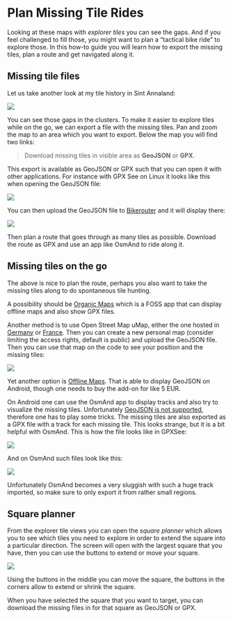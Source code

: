 # Plan Missing Tile Rides

Looking at these maps with _explorer tiles_ you can see the gaps. And if you feel challenged to fill those, you might want to plan a “tactical bike ride” to explore those. In this how-to guide you will learn how to export the missing tiles, plan a route and get navigated along it.

## Missing tile files

Let us take another look at my tile history in Sint Annaland:

![](images/explorer-sint-annaland.png)

You can see those gaps in the clusters. To make it easier to explore tiles while on the go, we can export a file with the missing tiles. Pan and zoom the map to an area which you want to export. Below the map you will find two links:

> Download missing tiles in visible area as **GeoJSON** or **GPX**.

This export is available as GeoJSON or GPX such that you can open it with other applications. For instance with GPX See on Linux it looks like this when opening the GeoJSON file:

![](images/explorer-sint-annaland-missing-geojson.png)

You can then upload the GeoJSON file to [Bikerouter](https://bikerouter.de/) and it will display there:

![](images/explorer-missing-bikerouter.png)

Then plan a route that goes through as many tiles as possible. Download the route as GPX and use an app like OsmAnd to ride along it.

## Missing tiles on the go

The above is nice to plan the route, perhaps you also want to take the missing tiles along to do spontaneous tile hunting.

A possibility should be [Organic Maps](https://organicmaps.app/) which is a FOSS app that can display offline maps and also show GPX files.

Another method is to use Open Street Map uMap, either the one hosted in [Germany](https://umap.openstreetmap.de/) or [France](https://umap.openstreetmap.fr/). Then you can create a new personal map (consider limiting the access rights, default is public) and upload the GeoJSON file. Then you can use that map on the code to see your position and the missing tiles:

![](images/umap-with-tiles.jpg)

Yet another option is [Offline Maps](https://play.google.com/store/apps/details?id=net.psyberia.offlinemaps). That is able to display GeoJSON on Android, though one needs to buy the add-on for like 5 EUR.

On Android one can use the OsmAnd app to display tracks and also try to visualize the missing tiles. Unfortunately [GeoJSON is not supported](https://osmand.net/docs/technical/osmand-file-formats/), therefore one has to play some tricks. The missing tiles are also exported as a GPX file with a track for each missing tile. This looks strange, but it is a bit helpful with OsmAnd. This is how the file looks like in GPXSee:

![](images/explorer-sint-annaland-missing-gpx.png)

And on OsmAnd such files look like this:

![](images/explorer-osmand.jpg)

Unfortunately OsmAnd becomes a very sluggish with such a huge track imported, so make sure to only export it from rather small regions.

## Square planner

From the explorer tile views you can open the _square planner_ which allows you to see which tiles you need to explore in order to extend the square into a particular direction. The screen will open with the largest square that you have, then you can use the buttons to extend or move your square.

![](images/square-planner.png)

Using the buttons in the middle you can move the square, the buttons in the corners allow to extend or shrink the square.

When you have selected the square that you want to target, you can download the missing files in for that square as GeoJSON or GPX.